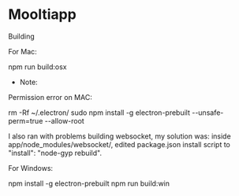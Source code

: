# Mooltiapp

Building

For Mac:

npm run build:osx

* Note: 

Permission error on MAC:

rm -Rf ~/.electron/
sudo npm install -g electron-prebuilt --unsafe-perm=true --allow-root

I also ran with problems building websocket, my solution was: inside app/node_modules/websocket/, edited package.json install script to "install": "node-gyp rebuild".

For Windows:

npm install -g electron-prebuilt 
npm run build:win